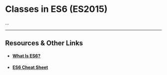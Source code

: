 # Classes in ES6 (ES2015)

...


----

## Resources & Other Links

- #### [What Is ES6?](https://www.smashingmagazine.com/2015/10/es6-whats-new-next-version-javascript/)
- #### [ES6 Cheat Sheet](https://github.com/DrkSephy/es6-cheatsheet#classes)
